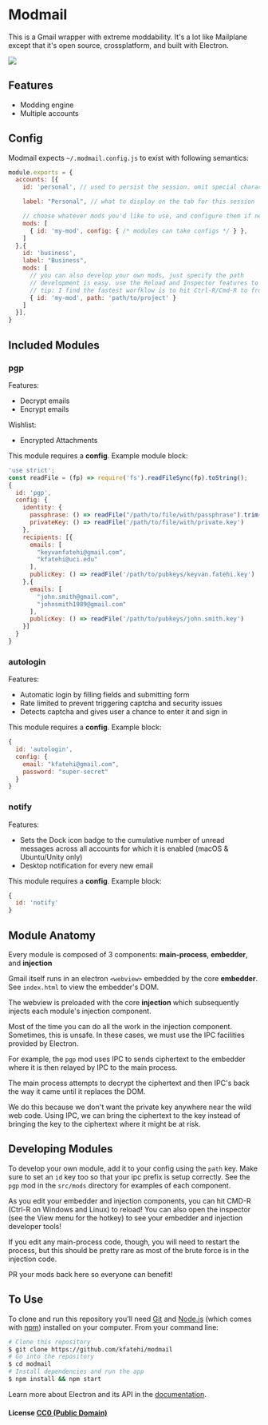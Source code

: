 # Modmail

This is a Gmail wrapper with extreme moddability. It's a lot like Mailplane except that it's open source, crossplatform, and built with Electron.

![](https://raw.githubusercontent.com/kfatehi/modmail/master/images/logo.png)

## Features

* Modding engine
* Multiple accounts

## Config

Modmail expects `~/.modmail.config.js` to exist with following semantics:

```js
module.exports = {
  accounts: [{
    id: 'personal', // used to persist the session. omit special characters/spaces

    label: "Personal", // what to display on the tab for this session

    // choose whatever mods you'd like to use, and configure them if necessary
    mods: [
      { id: 'my-mod', config: { /* modules can take configs */ } },
    ]
  },{
    id: 'business',
    label: "Business",
    mods: [
      // you can also develop your own mods, just specify the path
      // development is easy. use the Reload and Inspector features to build mods quickly
      // tip: I find the fastest worfklow is to hit Ctrl-R/Cmd-R to from within the injected inspector to refresh without having to re-open the inspector
      { id: 'my-mod', path: 'path/to/project' }
    ]
  }],
}
```

## Included Modules

### pgp

Features:
* Decrypt emails
* Encrypt emails

Wishlist:
* Encrypted Attachments

This module requires a **config**. Example module block:

```js
'use strict';
const readFile = (fp) => require('fs').readFileSync(fp).toString();
{
  id: 'pgp',
  config: {
    identity: {
      passphrase: () => readFile("/path/to/file/with/passphrase").trim(),
      privateKey: () => readFile('/path/to/file/with/private.key')
    },
    recipients: [{
      emails: [
        "keyvanfatehi@gmail.com",
        "kfatehi@uci.edu"
      ],
      publicKey: () => readFile('/path/to/pubkeys/keyvan.fatehi.key')
    },{
      emails: [
        "john.smith@gmail.com",
        "johnsmith1989@gmail.com"
      ],
      publicKey: () => readFile('/path/to/pubkeys/john.smith.key')
    }]
  }
}
```

### autologin

Features:
* Automatic login by filling fields and submitting form
* Rate limited to prevent triggering captcha and security issues
* Detects captcha and gives user a chance to enter it and sign in

This module requires a **config**. Example block:

```js
{
  id: 'autologin',
  config: {
    email: "kfatehi@gmail.com",
    password: "super-secret"
  }
}
```

### notify

Features:
* Sets the Dock icon badge to the cumulative number of unread messages across all accounts for which it is enabled (macOS & Ubuntu/Unity only)
* Desktop notification for every new email

This module requires a **config**. Example block:

```js
{
  id: 'notify'
}
```

## Module Anatomy

Every module is composed of 3 components: **main-process**, **embedder**, and **injection**

Gmail itself runs in an electron `<webview>` embedded by the core **embedder**. See `index.html` to view the embedder's DOM.

The webview is preloaded with the core **injection** which subsequently injects each module's injection component.

Most of the time you can do all the work in the injection component. Sometimes, this is unsafe. In these cases, we must use the IPC facilities provided by Electron.

For example, the `pgp` mod uses IPC to sends ciphertext to the embedder where it is then relayed by IPC to the main process.

The main process attempts to decrypt the ciphertext and then IPC's back the way it came until it replaces the DOM.

We do this because we don't want the private key anywhere near the wild web code. Using IPC, we can bring the ciphertext to the key instead of bringing the key to the ciphertext where it might be at risk.

## Developing Modules

To develop your own module, add it to your config using the `path` key. Make sure to set an `id` key too so that your ipc prefix is setup correctly. See the `pgp` mod in the `src/mods` directory for examples of each component.

As you edit your embedder and injection components, you can hit CMD-R (Ctrl-R on Windows and Linux) to reload! You can also open the inspector (see the View menu for the hotkey) to see your embedder and injection developer tools!

If you edit any main-process code, though, you will need to restart the process, but this should be pretty rare as most of the brute force is in the injection code.

PR your mods back here so everyone can benefit!

## To Use

To clone and run this repository you'll need [Git](https://git-scm.com) and [Node.js](https://nodejs.org/en/download/) (which comes with [npm](http://npmjs.com)) installed on your computer. From your command line:

```bash
# Clone this repository
$ git clone https://github.com/kfatehi/modmail
# Go into the repository
$ cd modmail
# Install dependencies and run the app
$ npm install && npm start
```

Learn more about Electron and its API in the [documentation](http://electron.atom.io/docs/latest).

#### License [CC0 (Public Domain)](LICENSE.md)
